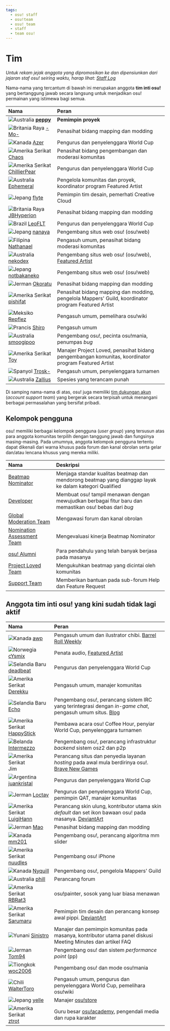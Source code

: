 ```yaml
---
tags:
  - osu! staff
  - osu!team
  - osu! team
  - staff
  - team osu!
---
```


# Tim

*Untuk rekam jejak anggota yang dipromosikan ke dan dipensiunkan dari jajaran staf osu! seiring waktu, harap lihat: [Staff Log](/wiki/Staff_Log)*

Nama-nama yang tercantum di bawah ini merupakan anggota **tim inti osu!** yang bertanggung jawab secara langsung untuk menjadikan osu! permainan yang istimewa bagi semua.

| Nama | Peran |
| :-- | :-- |
| ![][flag_AU] **[peppy](https://osu.ppy.sh/users/2)** | **Pemimpin proyek** |
| ![][flag_GB] [-Mo-](https://osu.ppy.sh/users/2202163) | Penasihat bidang mapping dan modding |
| ![][flag_CA] [Azer](https://osu.ppy.sh/users/2155578) | Pengurus dan penyelenggara World Cup |
| ![][flag_US] [Chaos](https://osu.ppy.sh/users/2628870) | Penasihat bidang pengembangan dan moderasi komunitas |
| ![][flag_US] [ChillierPear](https://osu.ppy.sh/users/9501251) | Pengurus dan penyelenggara World Cup |
| ![][flag_AU] [Ephemeral](https://osu.ppy.sh/users/102335) | Pengelola komunitas dan proyek, koordinator program Featured Artist |
| ![][flag_JP] [flyte](https://osu.ppy.sh/users/3103765) | Pemimpin tim desain, pemerhati Creative Cloud |
| ![][flag_GB] [JBHyperion](https://osu.ppy.sh/users/4879508) | Penasihat bidang mapping dan modding |
| ![][flag_BR] [LeoFLT](https://osu.ppy.sh/users/3668779) | Pengurus dan penyelenggara World Cup |
| ![][flag_JP] [nanaya](https://osu.ppy.sh/users/2387883) | Pengembang situs web osu! (osu!web) |
| ![][flag_PH] [Nathanael](https://osu.ppy.sh/users/2295078) | Pengasuh umum, penasihat bidang moderasi komunitas |
| ![][flag_AU] [nekodex](https://osu.ppy.sh/users/102) | Pengembang situs web osu! (osu!web), [Featured Artist](https://osu.ppy.sh/beatmaps/artists/1) |
| ![][flag_JP] [notbakaneko](https://osu.ppy.sh/users/10751776) | Pengembang situs web osu! (osu!web) |
| ![][flag_DE] [Okoratu](https://osu.ppy.sh/users/1623405) | Penasihat bidang mapping dan modding |
| ![][flag_US] [pishifat](https://osu.ppy.sh/users/3178418) | Penasihat bidang mapping dan modding, pengelola Mappers' Guild, koordinator program Featured Artist |
| ![][flag_MX] [Repflez](https://osu.ppy.sh/users/201392) | Pengasuh umum, pemelihara osu!wiki |
| ![][flag_FR] [Shiro](https://osu.ppy.sh/users/113005) | Pengasuh umum |
| ![][flag_AU] [smoogipoo](https://osu.ppy.sh/users/1040328) | Pengembang osu!, pecinta osu!mania, penumpas *bug* |
| ![][flag_US] [Toy](https://osu.ppy.sh/users/2757689) | Manajer Project Loved, penasihat bidang pengembangan komunitas, koordinator program Featured Artist |
| ![][flag_ES] [Trosk-](https://osu.ppy.sh/users/3469385) | Pengasuh umum, penyelenggara turnamen |
| ![][flag_AU] [Zallius](https://osu.ppy.sh/users/55) | Spesies yang terancam punah |

Di samping nama-nama di atas, osu! juga memiliki [tim dukungan akun](Account_support_team) (*account support team*) yang bergerak secara terpisah untuk menangani berbagai permasalahan yang bersifat pribadi.

## Kelompok pengguna

osu! memiliki berbagai kelompok pengguna (*user group*) yang tersusun atas para anggota komunitas terpilih dengan tanggung jawab dan fungsinya masing-masing. Pada umumnya, anggota kelompok pengguna tertentu dapat dikenali dari warna khusus pada forum dan kanal obrolan serta gelar dan/atau lencana khusus yang mereka miliki.

| Nama | Deskripsi |
| :-- | :-- |
| [Beatmap Nominator](Beatmap_Nominators) | Menjaga standar kualitas beatmap dan mendorong beatmap yang dianggap layak ke dalam kategori Qualified |
| [Developer](Developers) | Membuat osu! tampil menawan dengan mewujudkan berbagai fitur baru dan memastikan osu! bebas dari *bug* |
| [Global Moderation Team](Global_Moderation_Team) | Mengawasi forum dan kanal obrolan |
| [Nomination Assessment Team](Nomination_Assessment_Team) | Mengevaluasi kinerja Beatmap Nominator |
| [osu! Alumni](osu!_Alumni) | Para pendahulu yang telah banyak berjasa pada masanya |
| [Project Loved Team](Project_Loved_Team) | Mengukuhkan beatmap yang dicintai oleh komunitas |
| [Support Team](Support_Team) | Memberikan bantuan pada sub-forum Help dan Feature Request |

## Anggota tim inti osu! yang kini sudah tidak lagi aktif

| Nama | Peran |
| :-- | :-- |
| ![][flag_CA] [awp](https://osu.ppy.sh/users/2650) | Pengasuh umum dan ilustrator chibi. [Barrel Roll Weekly](http://brw.twinkfish.com/) |
| ![][flag_NO] [cYsmix](https://osu.ppy.sh/users/272870) | Penata audio, [Featured Artist](https://osu.ppy.sh/beatmaps/artists/2) |
| ![][flag_NZ] [deadbeat](https://osu.ppy.sh/users/128370) | Pengurus dan penyelenggara World Cup |
| ![][flag_US] [Derekku](https://osu.ppy.sh/users/91341) | Pengasuh umum, manajer komunitas |
| ![][flag_NZ] [Echo](https://osu.ppy.sh/users/431) | Pengembang osu!, perancang sistem IRC yang terintegrasi dengan *in-game chat*, pengasuh umum situs. [Blog](http://blog.echo.sh/) |
| ![][flag_US] [HappyStick](https://osu.ppy.sh/users/256802) | Pembawa acara osu! Coffee Hour, penyiar World Cup, penyelenggara turnamen |
| ![][flag_NL] [Intermezzo](https://osu.ppy.sh/users/136842) | Pengembang osu!, perancang infrastruktur *backend* sistem osz2 dan p2p |
| ![][flag_US] Jim | Perancang situs dan penyedia layanan *hosting* pada awal mula berdirinya osu!. [Brave New Games](http://www.bravegamer.com/) |
| ![][flag_AR] [juankristal](https://osu.ppy.sh/users/443656) | Pengurus dan penyelenggara World Cup |
| ![][flag_DE] [Loctav](https://osu.ppy.sh/users/71366) | Pengurus dan penyelenggara World Cup, pemimpin QAT, manajer komunitas |
| ![][flag_US] [LuigiHann](https://osu.ppy.sh/users/1079) | Perancang skin ulung, kontributor utama skin *default* dan set ikon bawaan osu! pada masanya. [DeviantArt](https://luigihann.deviantart.com/) |
| ![][flag_DE] [Mao](https://osu.ppy.sh/users/2204515) | Penasihat bidang mapping dan modding |
| ![][flag_CA] [mm201](https://osu.ppy.sh/users/30655) | Pengembang osu!, perancang algoritma mm slider |
| ![][flag_US] [nuudles](https://osu.ppy.sh/users/21312) | Pengembang osu! iPhone |
| ![][flag_CA] [Nyquill](https://osu.ppy.sh/users/682935) | Pengembang osu!, pengelola Mappers' Guild |
| ![][flag_AU] [phill](https://osu.ppy.sh/users/53) | Perancang forum |
| ![][flag_US] [RBRat3](https://osu.ppy.sh/users/307202) | osu!painter, sosok yang luar biasa menawan |
| ![][flag_US] [Sarumaru](https://osu.ppy.sh/users/9427) | Pemimpin tim desain dan perancang konsep awal pippi. [DeviantArt](https://sarumaru.deviantart.com/) |
| ![][flag_GR] [Sinistro](https://osu.ppy.sh/users/5530) | Manajer dan pemimpin komunitas pada masanya, kontributor utama panel diskusi Meeting Minutes dan artikel FAQ |
| ![][flag_DE] [Tom94](https://osu.ppy.sh/users/1857058) | Pengembang osu! dan sistem *performance point* (pp) |
| ![][flag_CN] [woc2006](https://osu.ppy.sh/users/1105845) | Pengembang osu! dan mode osu!mania |
| ![][flag_CL] [WalterToro](https://osu.ppy.sh/users/5281416) | Pengasuh umum, pengurus dan penyelenggara World Cup, pemelihara osu!wiki |
| ![][flag_JP] [yelle](https://osu.ppy.sh/users/4916903) | Manajer [osu!store](https://osu.ppy.sh/store/listing) |
| ![][flag_US] [ztrot](https://osu.ppy.sh/users/6347) | Guru besar [osu!academy](/wiki/Community/Video_series/osu!academy), pengendali media dan rupa karakter |

[flag_AR]: /wiki/shared/flag/AR.gif "Argentina"
[flag_AU]: /wiki/shared/flag/AU.gif "Australia"
[flag_BR]: /wiki/shared/flag/BR.gif "Brazil"
[flag_CA]: /wiki/shared/flag/CA.gif "Kanada"
[flag_CL]: /wiki/shared/flag/CL.gif "Chili"
[flag_CN]: /wiki/shared/flag/CN.gif "Tiongkok"
[flag_DE]: /wiki/shared/flag/DE.gif "Jerman"
[flag_ES]: /wiki/shared/flag/ES.gif "Spanyol"
[flag_FR]: /wiki/shared/flag/FR.gif "Prancis"
[flag_GB]: /wiki/shared/flag/GB.gif "Britania Raya"
[flag_GR]: /wiki/shared/flag/GR.gif "Yunani"
[flag_JP]: /wiki/shared/flag/JP.gif "Jepang"
[flag_MX]: /wiki/shared/flag/MX.gif "Meksiko"
[flag_NL]: /wiki/shared/flag/NL.gif "Belanda"
[flag_NO]: /wiki/shared/flag/NO.gif "Norwegia"
[flag_NZ]: /wiki/shared/flag/NZ.gif "Selandia Baru"
[flag_PH]: /wiki/shared/flag/PH.gif "Filipina"
[flag_US]: /wiki/shared/flag/US.gif "Amerika Serikat"
